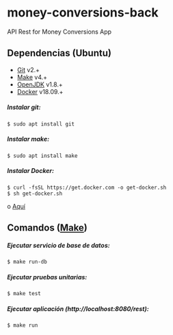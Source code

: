# money-conversions-back
API Rest for Money Conversions App

## Dependencias (Ubuntu)
- [Git](https://git-scm.com/) v2.+
- [Make](https://www.gnu.org/software/make/) v4.+
- [OpenJDK](https://openjdk.java.net/) v1.8.+
- [Docker](https://www.docker.com/) v18.09.+
##### Instalar git:
```
$ sudo apt install git
```
##### Instalar make:
```
$ sudo apt install make
```
##### Instalar Docker:
```
$ curl -fsSL https://get.docker.com -o get-docker.sh
$ sh get-docker.sh
```
o [Aquí](https://docs.docker.com/install/linux/docker-ce/ubuntu/)

## Comandos ([Make](https://www.gnu.org/software/make/))

##### Ejecutar servicio de base de datos:
```
$ make run-db
```
##### Ejecutar pruebas unitarias:
```
$ make test
```
##### Ejecutar aplicación (http://localhost:8080/rest):
```
$ make run
```
